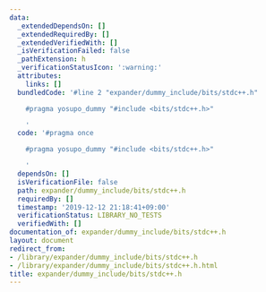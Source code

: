 ```yaml
---
data:
  _extendedDependsOn: []
  _extendedRequiredBy: []
  _extendedVerifiedWith: []
  _isVerificationFailed: false
  _pathExtension: h
  _verificationStatusIcon: ':warning:'
  attributes:
    links: []
  bundledCode: '#line 2 "expander/dummy_include/bits/stdc++.h"

    #pragma yosupo_dummy "#include <bits/stdc++.h>"

    '
  code: '#pragma once

    #pragma yosupo_dummy "#include <bits/stdc++.h>"

    '
  dependsOn: []
  isVerificationFile: false
  path: expander/dummy_include/bits/stdc++.h
  requiredBy: []
  timestamp: '2019-12-12 21:18:41+09:00'
  verificationStatus: LIBRARY_NO_TESTS
  verifiedWith: []
documentation_of: expander/dummy_include/bits/stdc++.h
layout: document
redirect_from:
- /library/expander/dummy_include/bits/stdc++.h
- /library/expander/dummy_include/bits/stdc++.h.html
title: expander/dummy_include/bits/stdc++.h
---
```

